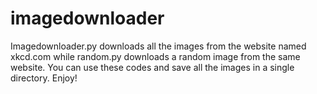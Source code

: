 imagedownloader
===============

Imagedownloader.py downloads all the images from the website named xkcd.com while random.py downloads a random image from the same website. You can use these codes and save all the images 
in a single directory. Enjoy! 
